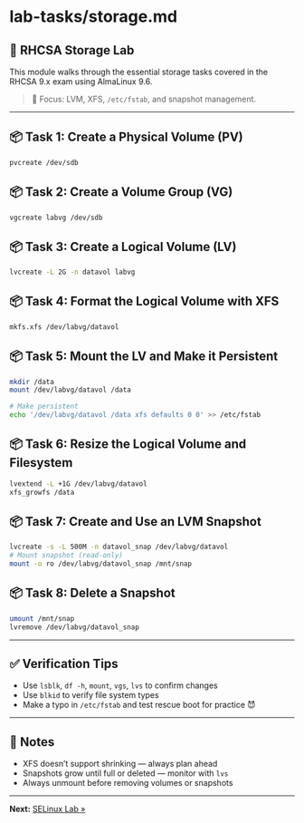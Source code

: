 # lab-tasks/storage.md

## 🧱 RHCSA Storage Lab

This module walks through the essential storage tasks covered in the RHCSA 9.x exam using AlmaLinux 9.6.

> 🎯 Focus: LVM, XFS, `/etc/fstab`, and snapshot management.

---

## 📦 Task 1: Create a Physical Volume (PV)

```bash
pvcreate /dev/sdb
```

## 📦 Task 2: Create a Volume Group (VG)

```bash
vgcreate labvg /dev/sdb
```

## 📦 Task 3: Create a Logical Volume (LV)

```bash
lvcreate -L 2G -n datavol labvg
```

## 📦 Task 4: Format the Logical Volume with XFS

```bash
mkfs.xfs /dev/labvg/datavol
```

## 📦 Task 5: Mount the LV and Make it Persistent

```bash
mkdir /data
mount /dev/labvg/datavol /data

# Make persistent
echo '/dev/labvg/datavol /data xfs defaults 0 0' >> /etc/fstab
```

## 📦 Task 6: Resize the Logical Volume and Filesystem

```bash
lvextend -L +1G /dev/labvg/datavol
xfs_growfs /data
```

## 📦 Task 7: Create and Use an LVM Snapshot 

```bash
lvcreate -s -L 500M -n datavol_snap /dev/labvg/datavol
# Mount snapshot (read-only)
mount -o ro /dev/labvg/datavol_snap /mnt/snap
```

## 📦 Task 8: Delete a Snapshot

```bash
umount /mnt/snap
lvremove /dev/labvg/datavol_snap
```

---

## ✅ Verification Tips

* Use `lsblk`, `df -h`, `mount`, `vgs`, `lvs` to confirm changes
* Use `blkid` to verify file system types
* Make a typo in `/etc/fstab` and test rescue boot for practice 😈

---

## 📌 Notes

* XFS doesn’t support shrinking — always plan ahead
* Snapshots grow until full or deleted — monitor with `lvs`
* Always unmount before removing volumes or snapshots

---

**Next:** [SELinux Lab »](selinux.md)
